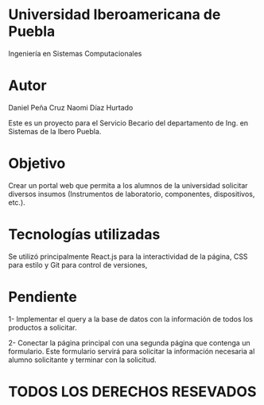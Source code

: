 # Universidad Iberoamericana de Puebla #

Ingeniería en Sistemas Computacionales

# Autor #

Daniel Peña Cruz
Naomi Díaz Hurtado

Este es un proyecto para el Servicio Becario del departamento de Ing. en Sistemas de la Ibero Puebla.

# Objetivo #

Crear un portal web que permita a los alumnos de la universidad solicitar diversos insumos (Instrumentos de laboratorio, componentes, dispositivos, etc.).

# Tecnologías utilizadas #

Se utilizó principalmente React.js para la interactividad de la página, CSS para estilo y Git para control de versiones,

# Pendiente #

1- Implementar el query a la base de datos con la información de todos los productos a solicitar.

2- Conectar la página principal con una segunda página que contenga un formulario. Este formulario servirá para solicitar la información necesaria al alumno solicitante y terminar con la solicitud.


# TODOS LOS DERECHOS RESEVADOS #
